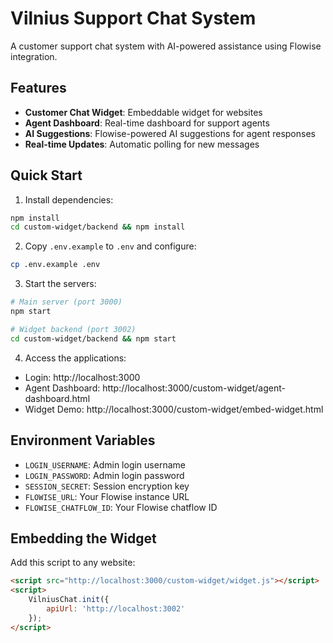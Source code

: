 # Vilnius Support Chat System

A customer support chat system with AI-powered assistance using Flowise integration.

## Features

- **Customer Chat Widget**: Embeddable widget for websites
- **Agent Dashboard**: Real-time dashboard for support agents
- **AI Suggestions**: Flowise-powered AI suggestions for agent responses
- **Real-time Updates**: Automatic polling for new messages

## Quick Start

1. Install dependencies:
```bash
npm install
cd custom-widget/backend && npm install
```

2. Copy `.env.example` to `.env` and configure:
```bash
cp .env.example .env
```

3. Start the servers:
```bash
# Main server (port 3000)
npm start

# Widget backend (port 3002)
cd custom-widget/backend && npm start
```

4. Access the applications:
- Login: http://localhost:3000
- Agent Dashboard: http://localhost:3000/custom-widget/agent-dashboard.html
- Widget Demo: http://localhost:3000/custom-widget/embed-widget.html

## Environment Variables

- `LOGIN_USERNAME`: Admin login username
- `LOGIN_PASSWORD`: Admin login password
- `SESSION_SECRET`: Session encryption key
- `FLOWISE_URL`: Your Flowise instance URL
- `FLOWISE_CHATFLOW_ID`: Your Flowise chatflow ID

## Embedding the Widget

Add this script to any website:
```html
<script src="http://localhost:3000/custom-widget/widget.js"></script>
<script>
    VilniusChat.init({
        apiUrl: 'http://localhost:3002'
    });
</script>
```